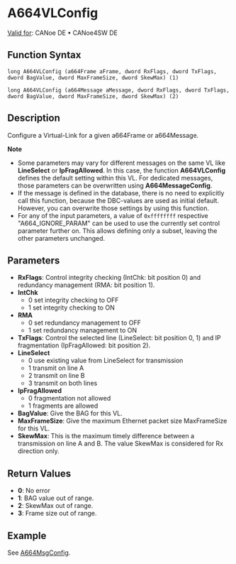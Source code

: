 # A664VLConfig

[Valid for](../../../Shared/FeatureAvailability.md):  CANoe DE • CANoe4SW DE

## Function Syntax

```
long A664VLConfig (a664Frame aFrame, dword RxFlags, dword TxFlags, dword BagValue, dword MaxFrameSize, dword SkewMax) (1)
```

```
long A664VLConfig (a664Message aMessage, dword RxFlags, dword TxFlags, dword BagValue, dword MaxFrameSize, dword SkewMax) (2)
```

## Description

Configure a Virtual-Link for a given a664Frame or a664Message.

**Note**

- Some parameters may vary for different messages on the same VL like **LineSelect** or **IpFragAllowed**. In this case, the function **A664VLConfig** defines the default setting within this VL. For dedicated messages, those parameters can be overwritten using **A664MessageConfig**.
- If the message is defined in the database, there is no need to explicitly call this function, because the DBC-values are used as initial default. However, you can overwrite those settings by using this function.
- For any of the input parameters, a value of `0xffffffff` respective "A664_IGNORE_PARAM" can be used to use the currently set control parameter further on. This allows defining only a subset, leaving the other parameters unchanged.

## Parameters

- **RxFlags**: Control integrity checking (IntChk: bit position 0) and redundancy management (RMA: bit position 1).
- **IntChk**
  - 0 set integrity checking to OFF
  - 1 set integrity checking to ON
- **RMA**
  - 0 set redundancy management to OFF
  - 1 set redundancy management to ON
- **TxFlags**: Control the selected line (LineSelect: bit position 0, 1) and IP fragmentation (IpFragAllowed: bit position 2).
- **LineSelect**
  - 0 use existing value from LineSelect for transmission
  - 1 transmit on line A
  - 2 transmit on line B
  - 3 transmit on both lines
- **IpFragAllowed**
  - 0 fragmentation not allowed
  - 1 fragments are allowed
- **BagValue**: Give the BAG for this VL.
- **MaxFrameSize**: Give the maximum Ethernet packet size MaxFrameSize for this VL.
- **SkewMax**: This is the maximum timely difference between a transmission on line A and B. The value SkewMax is considered for Rx direction only.

## Return Values

- **0**: No error
- **1**: BAG value out of range.
- **2**: SkewMax out of range.
- **3**: Frame size out of range.

## Example

See [A664MsgConfig](CAPLfunctionA664MsgConfig.md).
